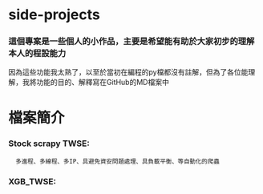 # side-projects
### 這個專案是一些個人的小作品，主要是希望能有助於大家初步的理解本人的程設能力
因為這些功能我太熟了，以至於當初在編程的py檔都沒有註解，但為了各位能理解，我將功能的目的、解釋寫在GitHub的MD檔案中


# 檔案簡介
### Stock scrapy TWSE: 
      多進程、多線程、多IP、具避免資安問題處理、具負載平衡、等自動化的爬蟲

### XGB_TWSE: 
      

